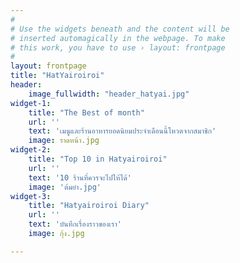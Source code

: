 ```yaml
---
#
# Use the widgets beneath and the content will be
# inserted automagically in the webpage. To make
# this work, you have to use › layout: frontpage
#
layout: frontpage
title: "HatYairoiroi"
header:
    image_fullwidth: "header_hatyai.jpg"
widget-1:
    title: "The Best of month"
    url: ''
    text: 'เมนูและร้านอาหารยอดนิยมประจำเดือนนี้โหวตจากสมาชิก'
    image: ราดหน้า.jpg
widget-2:
    title: "Top 10 in Hatyairoiroi"
    url: ''
    text: '10 ร้านที่ควรจะไปให้ได้'
    image: 'ต้มยำ.jpg'
widget-3:
    title: "Hatyairoiroi Diary"
    url: ''
    text: 'บันทึกเรื่องราวของเรา'
    image: กุ้ง.jpg

---
```

